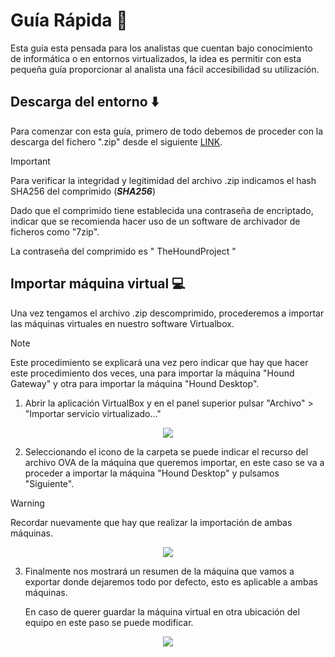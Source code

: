 # Guía Rápida 📖
Esta guía esta pensada para los analistas que cuentan bajo conocimiento de informática o en entornos virtualizados, la idea es permitir con esta pequeña guía proporcionar al analista una fácil accesibilidad su utilización.


## Descarga del entorno ⬇️
Para comenzar con esta guía, primero de todo debemos de proceder con la descarga del fichero ".zip" desde el siguiente [LINK](https://########.###).

> [!IMPORTANT]
> Para verificar la integridad y legitimidad del archivo .zip indicamos el hash SHA256 del comprimido (_**SHA256**_)  

Dado  que el comprimido tiene establecida una contraseña de encriptado, indicar que se recomienda hacer uso de un software de archivador de ficheros como "7zip".

La contraseña del comprimido es " TheHoundProject " 

## Importar máquina virtual 💻

Una vez tengamos el archivo .zip descomprimido, procederemos a importar las máquinas virtuales en nuestro software Virtualbox.

> [!NOTE]
> Este procedimiento se explicará una vez pero indicar que hay que hacer este procedimiento dos veces, una para importar la máquina "Hound Gateway" y otra para importar la máquina "Hound Desktop".

1. Abrir la aplicación VirtualBox y en el panel superior pulsar "Archivo" > "Importar servicio virtualizado..."
<p align="center">
<img src="https://github.com/user-attachments/assets/91c36644-aef1-40cc-8529-cb646bd81015"
</p>

2. Seleccionando el icono de la carpeta se puede indicar el recurso del archivo OVA de la máquina que queremos importar, en este caso se va a proceder a importar la máquina "Hound Desktop" y pulsamos "Siguiente".
> [!WARNING]
>   Recordar nuevamente que hay que realizar la importación de ambas máquinas.
<p align="center">
<img src="https://github.com/user-attachments/assets/7dbc2916-8995-4daf-913e-ee992cc1964e"
</p>


3. Finalmente nos mostrará un resumen de la máquina que vamos a exportar donde dejaremos todo por defecto, esto es aplicable a ambas máquinas.

   En caso de querer guardar la máquina virtual en otra ubicación del equipo en este paso se puede modificar. 
<p align="center">
<img src="https://github.com/user-attachments/assets/b27324bf-8cf5-4b69-a0ad-9a191f1cfb55"
</p>
